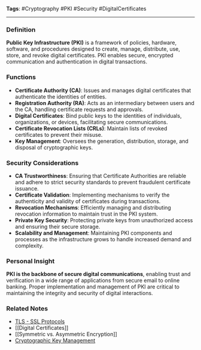 **Tags**: #Cryptography #PKI #Security #DigitalCertificates

---

### Definition

**Public Key Infrastructure (PKI)** is a framework of policies, hardware, software, and procedures designed to create, manage, distribute, use, store, and revoke digital certificates. PKI enables secure, encrypted communication and authentication in digital transactions.

### Functions

- **Certificate Authority (CA)**: Issues and manages digital certificates that authenticate the identities of entities.
- **Registration Authority (RA)**: Acts as an intermediary between users and the CA, handling certificate requests and approvals.
- **Digital Certificates**: Bind public keys to the identities of individuals, organizations, or devices, facilitating secure communications.
- **Certificate Revocation Lists (CRLs)**: Maintain lists of revoked certificates to prevent their misuse.
- **Key Management**: Oversees the generation, distribution, storage, and disposal of cryptographic keys.

### Security Considerations

- **CA Trustworthiness**: Ensuring that Certificate Authorities are reliable and adhere to strict security standards to prevent fraudulent certificate issuance.
- **Certificate Validation**: Implementing mechanisms to verify the authenticity and validity of certificates during transactions.
- **Revocation Mechanisms**: Efficiently managing and distributing revocation information to maintain trust in the PKI system.
- **Private Key Security**: Protecting private keys from unauthorized access and ensuring their secure storage.
- **Scalability and Management**: Maintaining PKI components and processes as the infrastructure grows to handle increased demand and complexity.

### Personal Insight

**PKI is the backbone of secure digital communications**, enabling trust and verification in a wide range of applications from secure email to online banking. Proper implementation and management of PKI are critical to maintaining the integrity and security of digital interactions.

### Related Notes

- [TLS - SSL Protocols](TLS%20-%20SSL%20Protocols.md)
- [[Digital Certificates]]
- [[Symmetric vs. Asymmetric Encryption]]
- [Cryptographic Key Management](Cryptographic%20Key%20Management.md)